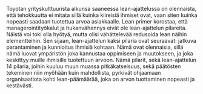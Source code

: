 Toyotan yrityskulttuurista alkunsa saaneessa lean-ajattelussa on olennaista, että tehokkuutta ei mitata sillä kuinka kiireisiä ihmiset ovat, vaan siten kuinka nopeasti saadaan tuotettua arvoa asiakkaalle. Lean primer korostaa, että managerointityökalut ja hukanvähennys eivät ole lean-ajattelun pilareita. Näistä voi toki olla hyötyä, mutta olisi vähättelevää redusoida lean näihin elementteihin.
Sen sijaan, lean-ajattelun kaksi pilaria ovat seuraavat: jatkuva parantaminen ja kunnioitus ihmisiä kohtaan. Nämä ovat olennaisia, sillä nämä luovat ympäristön joka kannustaa oppimiseen ja muutokseen, ja joka keskittyy muille ihmisille tuotettuun arvoon. Nämä pilarit, sekä lean-ajattelun 14 pilaria, joihin kuuluu muun muassa pitkäkatseisuus, sekä päätösten tekeminen niin myöhään kuin mahdollista, pyrkivät ohjaamaan organisaatiota kohti lean-päämäärää, joka on arvon tuottaminen nopeasti ja kestävästi.
